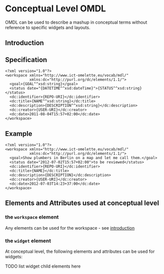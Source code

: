 # Conceptual Level OMDL #

OMDL can be used to describe a mashup in conceptual terms without reference to specific widgets and layouts. 

## Introduction

## Specification

    <?xml version="1.0"?>
    <workspace xmlns="http://www.ict-omelette.eu/vocab/mdl/"
               xmlns:dc="http://purl.org/dc/elements/1.1/">
      <goal>{GOAL^^xsd:string}</goal>
      <status date="{DATETIME^^xsd:dateTime}">{STATUS^^xsd:string}</status>
      <dc:identifier>{REPO-URI}</dc:identifier>
      <dc:title>{NAME^^xsd:string}</dc:title>
      <dc:description>{DESCRIPTION^^xsd:string}</dc:description>
      <dc:creator>{USER-URI}</dc:creator>     
      <dc:date>2011-08-04T15:57+02:00</dc:date>  
    </workspace>
    
## Example

    <?xml version="1.0"?>
    <workspace xmlns="http://www.ict-omelette.eu/vocab/mdl/"
               xmlns:dc="http://purl.org/dc/elements/1.1/">
      <goal>Show plumbers in Berlin on a map and let me call them.</goal>
      <status date="2012-07-02T15:57+02:00">to be reviewed</status>
      <dc:identifier>{REPO-URI}</dc:identifier>
      <dc:title>{NAME}</dc:title>
      <dc:description>{DESCRIPTION}</dc:description>
      <dc:creator>{USER-URI}</dc:creator>
      <dc:date>2012-07-03T14:23+37:00</dc:date>     
    </workspace>

## Elements and Attributes used at conceptual level

### the `workspace` element

Any elements can be used for the workspace - see [introduction](documentation.html)

### the `widget` element

At conceptual level, the following elements and attributes can be used for widgets:

TODO list widget child elements here
